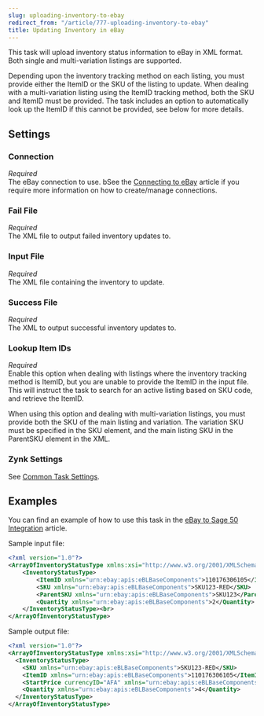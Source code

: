 ```yaml
---
slug: uploading-inventory-to-ebay
redirect_from: "/article/777-uploading-inventory-to-ebay"
title: Updating Inventory in eBay
---
```

This task will upload inventory status information to eBay in XML format. Both single and multi-variation listings are supported.

Depending upon the inventory tracking method on each listing, you must provide either the ItemID or the SKU of the listing to update. When dealing with a multi-variation listing using the ItemID tracking method, both the SKU and ItemID must be provided. The task includes an option to automatically look up the ItemID if this cannot be provided, see below for more details.

## Settings
### Connection
_Required_  
The eBay connection to use. bSee the [Connecting to eBay](connecting-to-ebay) article if you require more information on how to create/manage connections.

### Fail File
_Required_  
The XML file to output failed inventory updates to.

### Input File
_Required_  
The XML file containing the inventory to update.

### Success File
_Required_  
The XML to output successful inventory updates to.

### Lookup Item IDs
_Required_  
Enable this option when dealing with listings where the inventory tracking method is ItemID, but you are unable to provide the ItemID in the input file. This will instruct the task to search for an active listing based on SKU code, and retrieve the ItemID.

When using this option and dealing with multi-variation listings, you must provide both the SKU of the main listing and variation. The variation SKU must be specified in the SKU element, and the main listing SKU in the ParentSKU element in the XML.

### Zynk Settings
See [Common Task Settings](common-task-settings).

## Examples
You can find an example of how to use this task in the [eBay to Sage 50 Integration](ebay-to-sage-to-uk-integration) article.

Sample input file:
```xml
<?xml version="1.0"?>
<ArrayOfInventoryStatusType xmlns:xsi="http://www.w3.org/2001/XMLSchema-instance" xmlns:xsd="http://www.w3.org/2001/XMLSchema">
    <InventoryStatusType>
        <ItemID xmlns="urn:ebay:apis:eBLBaseComponents">110176306105</ItemID>
        <SKU xmlns="urn:ebay:apis:eBLBaseComponents">SKU123-RED</SKU>
        <ParentSKU xmlns="urn:ebay:apis:eBLBaseComponents">SKU123</ParentSKU><!-- Used in conjunction with the Lookup Item IDs setting. Must be provided when dealing with a multi-variation listing and ItemID is not provided -->
        <Quantity xmlns="urn:ebay:apis:eBLBaseComponents">2</Quantity>
    </InventoryStatusType><br>
</ArrayOfInventoryStatusType>
```

Sample output file:

```xml
<?xml version="1.0"?>
<ArrayOfInventoryStatusType xmlns:xsi="http://www.w3.org/2001/XMLSchema-instance" xmlns:xsd="http://www.w3.org/2001/XMLSchema">
  <InventoryStatusType>
    <SKU xmlns="urn:ebay:apis:eBLBaseComponents">SKU123-RED</SKU>
    <ItemID xmlns="urn:ebay:apis:eBLBaseComponents">110176306105</ItemID>
    <StartPrice currencyID="AFA" xmlns="urn:ebay:apis:eBLBaseComponents">25</StartPrice>
    <Quantity xmlns="urn:ebay:apis:eBLBaseComponents">4</Quantity>
  </InventoryStatusType>
</ArrayOfInventoryStatusType>
```
